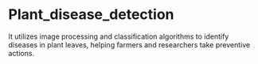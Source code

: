 # Plant_disease_detection
 It utilizes image processing and classification algorithms to identify diseases in plant leaves, helping farmers and researchers take preventive actions. 
